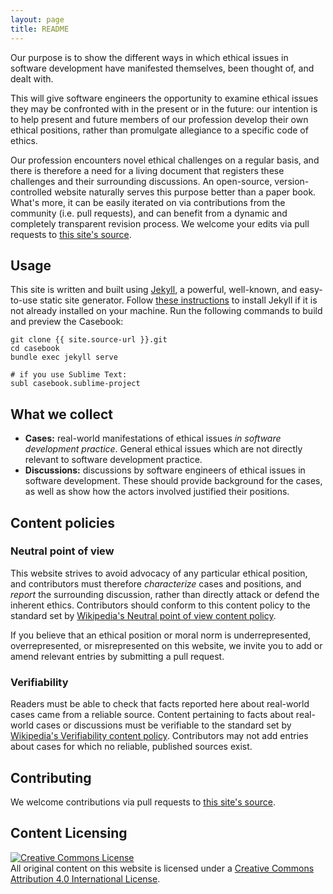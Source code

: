 ```yaml
---
layout: page
title: README
---
```


Our purpose is to show the different ways in which ethical issues in software development have manifested themselves, been thought of, and dealt with.

This will give software engineers the opportunity to examine ethical issues they may be confronted with in the present or in the future: our intention is to help present and future members of our profession develop their own ethical positions, rather than promulgate allegiance to a specific code of ethics.

Our profession encounters novel ethical challenges on a regular basis, and there is therefore a need for a living document that registers these challenges and their surrounding discussions. An open-source, version-controlled website naturally serves this purpose better than a paper book. What's more, it can be easily iterated on via contributions from the community (i.e. pull requests), and can benefit from a dynamic and completely transparent revision process. We welcome your edits via pull requests to [this site's source]({{site.source-url}}).

## Usage

This site is written and built using [Jekyll](https://jekyllrb.com/), a powerful, well-known, and easy-to-use static site generator. Follow [these instructions](https://jekyllrb.com/docs/installation/) to install Jekyll if it is not already installed on your machine. Run the following commands to build and preview the Casebook:

```
git clone {{ site.source-url }}.git
cd casebook
bundle exec jekyll serve

# if you use Sublime Text:
subl casebook.sublime-project
```

## What we collect
* **Cases:** real-world manifestations of ethical issues _in software development practice_. General ethical issues which are not directly relevant to software development practice.
* **Discussions:** discussions by software engineers of ethical issues in software development. These should provide background for the cases, as well as show how the actors involved justified their positions.


## Content policies
### Neutral point of view
This website strives to avoid advocacy of any particular ethical position, and contributors must therefore _characterize_ cases and positions, and _report_ the surrounding discussion, rather than directly attack or defend the inherent ethics. Contributors should conform to this content policy to the standard set by [Wikipedia's Neutral point of view content policy](https://en.wikipedia.org/wiki/Wikipedia:Neutral_point_of_view).

If you believe that an ethical position or moral norm is underrepresented, overrepresented, or misrepresented on this website, we invite you to add or amend relevant entries by submitting a pull request.

### Verifiability
Readers must be able to check that facts reported here about real-world cases came from a reliable source. Content pertaining to facts about real-world cases or discussions must be verifiable to the standard set by [Wikipedia's Verifiability content policy](https://en.wikipedia.org/wiki/Wikipedia:Verifiability). Contributors may not add entries about cases for which no reliable, published sources exist.


## Contributing
We welcome contributions via pull requests to [this site's source]({{site.source-url}}).


## Content Licensing
<a rel="license" href="http://creativecommons.org/licenses/by/4.0/"><img alt="Creative Commons License" style="border-width:0" src="https://i.creativecommons.org/l/by/4.0/88x31.png" /></a><br />All original content on this website is licensed under a <a rel="license" href="http://creativecommons.org/licenses/by/4.0/">Creative Commons Attribution 4.0 International License</a>.
